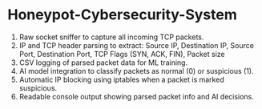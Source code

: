 # Honeypot-Cybersecurity-System

1) Raw socket sniffer to capture all incoming TCP packets.
2) IP and TCP header parsing to extract: Source IP, Destination IP, Source Port, Destination Port, TCP Flags (SYN, ACK, FIN), Packet size
3) CSV logging of parsed packet data for ML training.
4) AI model integration to classify packets as normal (0) or suspicious (1).
5) Automatic IP blocking using iptables when a packet is marked suspicious.
6) Readable console output showing parsed packet info and AI decisions.


